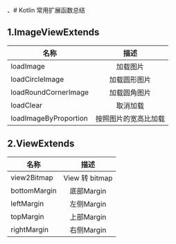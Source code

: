 、# Kotlin 常用扩展函数总结
 
 ## 1.ImageViewExtends
 
 | 名称 | 描述| 
 | --- |:---:| 
 | loadImage| 加载图片| 
 |   loadCircleImage  |  加载圆形图片   | 
 |  loadRoundCornerImage   |   加载圆角图片   | 
 |   loadClear  |  取消加载   | 
 |   loadImageByProportion  |  按照图片的宽高比加载   | 
 
 ## 2.ViewExtends
 
 | 名称 | 描述| 
 | --- |:---:| 
 |   view2Bitmap  |  View 转 bitmap   | 
 |   bottomMargin  |  底部Margin   | 
 |   leftMargin  |  左侧Margin   | 
 |   topMargin  |  上部Margin   | 
 |   rightMargin  |  右侧Margin   | 
 
